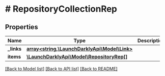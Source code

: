 # # RepositoryCollectionRep

## Properties

Name | Type | Description | Notes
------------ | ------------- | ------------- | -------------
**_links** | [**array<string,\LaunchDarklyApi\Model\Link>**](Link.md) |  |
**items** | [**\LaunchDarklyApi\Model\RepositoryRep[]**](RepositoryRep.md) |  |

[[Back to Model list]](../../README.md#models) [[Back to API list]](../../README.md#endpoints) [[Back to README]](../../README.md)
